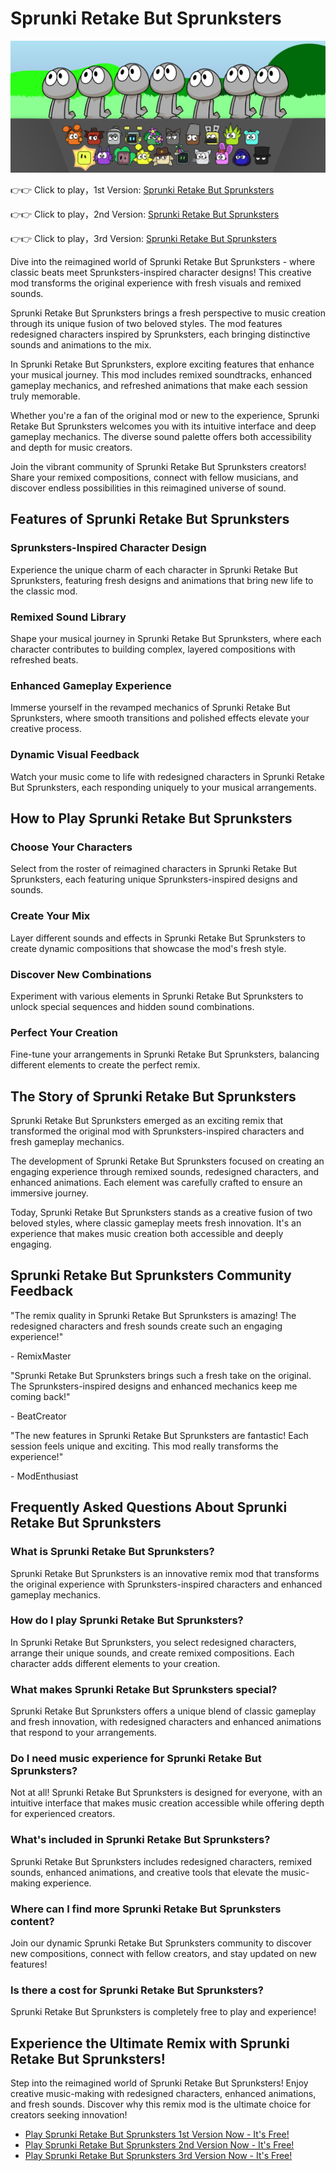 # Sprunki Retake But Sprunksters

![Sprunki Retake But Sprunksters](https://raw.githubusercontent.com/sprunkiscrunkly/sprunki-retake-but-sprunksters/refs/heads/main/sprunki-retake-but-sprunksters.png "Sprunki Retake But Sprunksters")

👉👉 Click to play，1st Version: [Sprunki Retake But Sprunksters](https://sprunksters.com/sprunki-retake-but-sprunksters/ "Sprunki Retake But Sprunksters")

👉👉 Click to play，2nd Version: [Sprunki Retake But Sprunksters](https://sprunkiscrunkly.com/sprunki-retake-but-sprunksters/ "Sprunki Retake But Sprunksters")

👉👉 Click to play，3rd Version: [Sprunki Retake But Sprunksters](https://sprunkipyramixed.com/sprunki-retake-but-sprunksters/ "Sprunki Retake But Sprunksters")

Dive into the reimagined world of Sprunki Retake But Sprunksters - where classic beats meet Sprunksters-inspired character designs! This creative mod transforms the original experience with fresh visuals and remixed sounds.

Sprunki Retake But Sprunksters brings a fresh perspective to music creation through its unique fusion of two beloved styles. The mod features redesigned characters inspired by Sprunksters, each bringing distinctive sounds and animations to the mix.

In Sprunki Retake But Sprunksters, explore exciting features that enhance your musical journey. This mod includes remixed soundtracks, enhanced gameplay mechanics, and refreshed animations that make each session truly memorable.

Whether you're a fan of the original mod or new to the experience, Sprunki Retake But Sprunksters welcomes you with its intuitive interface and deep gameplay mechanics. The diverse sound palette offers both accessibility and depth for music creators.

Join the vibrant community of Sprunki Retake But Sprunksters creators! Share your remixed compositions, connect with fellow musicians, and discover endless possibilities in this reimagined universe of sound.

## Features of Sprunki Retake But Sprunksters

### Sprunksters-Inspired Character Design

Experience the unique charm of each character in Sprunki Retake But Sprunksters, featuring fresh designs and animations that bring new life to the classic mod.

### Remixed Sound Library

Shape your musical journey in Sprunki Retake But Sprunksters, where each character contributes to building complex, layered compositions with refreshed beats.

### Enhanced Gameplay Experience

Immerse yourself in the revamped mechanics of Sprunki Retake But Sprunksters, where smooth transitions and polished effects elevate your creative process.

### Dynamic Visual Feedback

Watch your music come to life with redesigned characters in Sprunki Retake But Sprunksters, each responding uniquely to your musical arrangements.

## How to Play Sprunki Retake But Sprunksters

### Choose Your Characters

Select from the roster of reimagined characters in Sprunki Retake But Sprunksters, each featuring unique Sprunksters-inspired designs and sounds.

### Create Your Mix

Layer different sounds and effects in Sprunki Retake But Sprunksters to create dynamic compositions that showcase the mod's fresh style.

### Discover New Combinations

Experiment with various elements in Sprunki Retake But Sprunksters to unlock special sequences and hidden sound combinations.

### Perfect Your Creation

Fine-tune your arrangements in Sprunki Retake But Sprunksters, balancing different elements to create the perfect remix.

## The Story of Sprunki Retake But Sprunksters

Sprunki Retake But Sprunksters emerged as an exciting remix that transformed the original mod with Sprunksters-inspired characters and fresh gameplay mechanics.

The development of Sprunki Retake But Sprunksters focused on creating an engaging experience through remixed sounds, redesigned characters, and enhanced animations. Each element was carefully crafted to ensure an immersive journey.

Today, Sprunki Retake But Sprunksters stands as a creative fusion of two beloved styles, where classic gameplay meets fresh innovation. It's an experience that makes music creation both accessible and deeply engaging.

## Sprunki Retake But Sprunksters Community Feedback

"The remix quality in Sprunki Retake But Sprunksters is amazing! The redesigned characters and fresh sounds create such an engaging experience!"

\- RemixMaster

"Sprunki Retake But Sprunksters brings such a fresh take on the original. The Sprunksters-inspired designs and enhanced mechanics keep me coming back!"

\- BeatCreator

"The new features in Sprunki Retake But Sprunksters are fantastic! Each session feels unique and exciting. This mod really transforms the experience!"

\- ModEnthusiast

## Frequently Asked Questions About Sprunki Retake But Sprunksters

### What is Sprunki Retake But Sprunksters?

Sprunki Retake But Sprunksters is an innovative remix mod that transforms the original experience with Sprunksters-inspired characters and enhanced gameplay mechanics.

### How do I play Sprunki Retake But Sprunksters?

In Sprunki Retake But Sprunksters, you select redesigned characters, arrange their unique sounds, and create remixed compositions. Each character adds different elements to your creation.

### What makes Sprunki Retake But Sprunksters special?

Sprunki Retake But Sprunksters offers a unique blend of classic gameplay and fresh innovation, with redesigned characters and enhanced animations that respond to your arrangements.

### Do I need music experience for Sprunki Retake But Sprunksters?

Not at all! Sprunki Retake But Sprunksters is designed for everyone, with an intuitive interface that makes music creation accessible while offering depth for experienced creators.

### What's included in Sprunki Retake But Sprunksters?

Sprunki Retake But Sprunksters includes redesigned characters, remixed sounds, enhanced animations, and creative tools that elevate the music-making experience.

### Where can I find more Sprunki Retake But Sprunksters content?

Join our dynamic Sprunki Retake But Sprunksters community to discover new compositions, connect with fellow creators, and stay updated on new features!

### Is there a cost for Sprunki Retake But Sprunksters?

Sprunki Retake But Sprunksters is completely free to play and experience!

## Experience the Ultimate Remix with Sprunki Retake But Sprunksters!

Step into the reimagined world of Sprunki Retake But Sprunksters! Enjoy creative music-making with redesigned characters, enhanced animations, and fresh sounds. Discover why this remix mod is the ultimate choice for creators seeking innovation!

- [Play Sprunki Retake But Sprunksters 1st Version Now - It's Free!](https://sprunksters.com/sprunki-retake-but-sprunksters/)
- [Play Sprunki Retake But Sprunksters 2nd Version Now - It's Free!](https://sprunkiscrunkly.com/sprunki-retake-but-sprunksters/)
- [Play Sprunki Retake But Sprunksters 3rd Version Now - It's Free!](https://sprunkipyramixed.com/sprunki-retake-but-sprunksters/)

